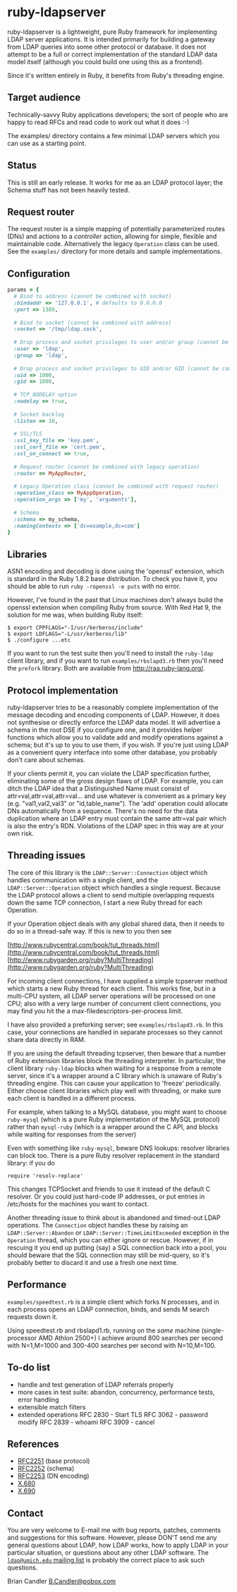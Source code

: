 # ruby-ldapserver

ruby-ldapserver is a lightweight, pure Ruby framework for implementing LDAP server applications. It is intended primarily for building a gateway from LDAP queries into some other protocol or database. It does not attempt to be a full or correct implementation of the standard LDAP data model itself (although you could build one using this as a frontend).

Since it's written entirely in Ruby, it benefits from Ruby's threading engine.

## Target audience

Technically-savvy Ruby applications developers; the sort of people who are happy to read RFCs and read code to work out what it does :-)

The examples/ directory contains a few minimal LDAP servers which you can use as a starting point.

## Status

This is still an early release. It works for me as an LDAP protocol layer; the Schema stuff has not been heavily tested.

## Request router

The request router is a simple mapping of potentially parameterized routes (DNs) and actions to a *controller* action, allowing for simple, flexible and maintainable code. Alternatively the legacy `Operation` class can be used. See the `examples/` directory for more details and sample implementations.

## Configuration

```ruby
params = {
  # Bind to address (cannot be combined with socket)
  :bindaddr => '127.0.0.1', # defaults to 0.0.0.0
  :port => 1389,
  
  # Bind to socket (cannot be combined with address)
  :socket => '/tmp/ldap.sock',
  
  # Drop process and socket privileges to user and/or group (cannot be combined with uid/gid)
  :user => 'ldap',
  :group => 'ldap',
  
  # Drop process and socket privileges to UID and/or GID (cannot be combined with user/group)
  :uid => 1000,
  :gid => 1000,
  
  # TCP_NODELAY option
  :nodelay => true,
  
  # Socket backlog
  :listen => 10,
  
  # SSL/TLS
  :ssl_key_file => 'key.pem',
  :ssl_cert_file => 'cert.pem',
  :ssl_on_connect => true,
  
  # Request router (cannot be combined with legacy operation)
  :router => MyAppRouter,
  
  # Legacy Operation class (cannot be combined with request router)
  :operation_class => MyAppOperation,
  :operation_args => ['my', 'arguments'],
  
  # Schema
  :schema => my_schema,
  :namingContexts => ['dc=example,dc=com']
}
```

## Libraries

ASN1 encoding and decoding is done using the 'openssl' extension, which is standard in the Ruby 1.8.2 base distribution. To check you have it, you should be able to run `ruby -ropenssl -e puts` with no error.

However, I've found in the past that Linux machines don't always build the openssl extension when compiling Ruby from source. With Red Hat 9, the solution for me was, when building Ruby itself:

```
$ export CPPFLAGS="-I/usr/kerberos/include"
$ export LDFLAGS="-L/usr/kerberos/lib"
$ ./configure ...etc
```

If you want to run the test suite then you'll need to install the `ruby-ldap` client library, and if you want to run `examples/rbslapd3.rb` then you'll need the `prefork` library. Both are available from <http://raa.ruby-lang.org/>.

## Protocol implementation

ruby-ldapserver tries to be a reasonably complete implementation of the message decoding and encoding components of LDAP. However, it does not synthesise or directly enforce the LDAP data model. It will advertise a schema in the root DSE if you configure one, and it provides helper functions which allow you to validate add and modify operations against a schema; but it's up to you to use them, if you wish. If you're just using LDAP as a convenient query interface into some other database, you probably don't care about schemas.

If your clients permit it, you can violate the LDAP specification further, eliminating some of the gross design flaws of LDAP. For example, you can ditch the LDAP idea that a Distinguished Name must consist of attr=val,attr=val,attr=val... and use whatever is convenient as a primary key (e.g. "val1,val2,val3" or "id,table_name"). The 'add' operation could allocate DNs automatically from a sequence. There's no need for the data duplication where an LDAP entry must contain the same attr=val pair which is also the entry's RDN. Violations of the LDAP spec in this way are at your own risk.

## Threading issues

The core of this library is the `LDAP::Server::Connection` object which handles communication with a single client, and the `LDAP::Server::Operation` object which handles a single request. Because the LDAP protocol allows a client to send multiple overlapping requests down the same TCP connection, I start a new Ruby thread for each Operation.

If your Operation object deals with any global shared data, then it needs to do so in a thread-safe way. If this is new to you then see

[http://www.rubycentral.com/book/tut_threads.html](http://www.rubycentral.com/book/tut_threads.html)
[http://www.rubygarden.org/ruby?MultiThreading](http://www.rubygarden.org/ruby?MultiThreading)

For incoming client connections, I have supplied a simple tcpserver method which starts a new Ruby thread for each client. This works fine, but in a multi-CPU system, all LDAP server operations will be processed on one CPU; also with a very large number of concurrent client connections, you may find you hit the a max-filedescriptors-per-process limit.

I have also provided a preforking server; see `examples/rbslapd3.rb`. In this case, your connections are handled in separate processes so they cannot share data directly in RAM.

If you are using the default threading tcpserver, then beware that a number of Ruby extension libraries block the threading interpreter. In particular, the client library `ruby-ldap` blocks when waiting for a response from a remote server, since it's a wrapper around a C library which is unaware of Ruby's threading engine. This can cause your application to 'freeze' periodically. Either choose client libraries which play well with threading, or make sure each client is handled in a different process.

For example, when talking to a MySQL database, you might want to choose `ruby-mysql` (which is a pure Ruby implementation of the MySQL protocol) rather than `mysql-ruby` (which is a wrapper around the C API, and blocks while waiting for responses from the server)

Even with something like `ruby-mysql`, beware DNS lookups: resolver libraries can block too. There is a pure Ruby resolver replacement in the standard library: if you do

```
require 'resolv-replace'
```

This changes TCPSocket and friends to use it instead of the default C resolver. Or you could just hard-code IP addresses, or put entries in /etc/hosts for the machines you want to contact.

Another threading issue to think about is abandoned and timed-out LDAP operations. The `Connection` object handles these by raising an `LDAP::Server::Abandon` or `LDAP::Server::TimeLimitExceeded` exception in the `Operation` thread, which you can either ignore or rescue. However, if in rescuing it you end up putting (say) a SQL connection back into a pool, you should beware that the SQL connection may still be mid-query, so it's probably better to discard it and use a fresh one next time.

## Performance

`examples/speedtest.rb` is a simple client which forks N processes, and in each process opens an LDAP connection, binds, and sends M search requests down it.

Using speedtest.rb and rbslapd1.rb, running on the *same* machine (single-processor AMD Athlon 2500+) I achieve around 800 searches per second with N=1,M=1000 and 300-400 searches per second with N=10,M=100.

## To-do list

- handle and test generation of LDAP referrals properly
- more cases in test suite: abandon, concurrency, performance tests, error
  handling
- extensible match filters
- extended operations
  RFC 2830 - Start TLS
  RFC 3062 - password modify
  RFC 2839 - whoami
  RFC 3909 - cancel

## References

- [RFC2251](ftp://ftp.isi.edu/in-notes/rfc2251.txt) (base protocol)
- [RFC2252](ftp://ftp.isi.edu/in-notes/rfc2252.txt) (schema)
- [RFC2253](ftp://ftp.isi.edu/in-notes/rfc2253.txt) (DN encoding)
- [X.680](http://www.itu.int/ITU-T/studygroups/com17/languages/X.680-0207.pdf)
- [X.690](http://www.itu.int/ITU-T/studygroups/com10/languages/X.690_1297.pdf)

## Contact

You are very welcome to E-mail me with bug reports, patches, comments and suggestions for this software. However, please DON'T send me any general questions about LDAP, how LDAP works, how to apply LDAP in your particular situation, or questions about any other LDAP software. The [`ldap@umich.edu` mailing list](http://listserver.itd.umich.edu/cgi-bin/lyris.pl?enter=ldap) is probably the correct place to ask such questions.

Brian Candler <B.Candler@pobox.com>
